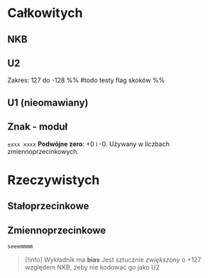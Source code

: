 # Całkowitych
## NKB
## U2
Zakres: 127 do -128
%% #todo testy flag skoków %%
## U1 (nieomawiany)
## Znak - moduł
`±xxx xxxx`
**Podwójne zero**: +0 i -0.
Używany w liczbach zmiennoprzecinkowych.

# Rzeczywistych
## Stałoprzecinkowe
## Zmiennoprzecinkowe
`seeemmmm`
>[!info] Wykładnik ma **bias**
>Jest sztucznie *zwiększony* o +127 względem NKB, żeby nie kodować go jako U2